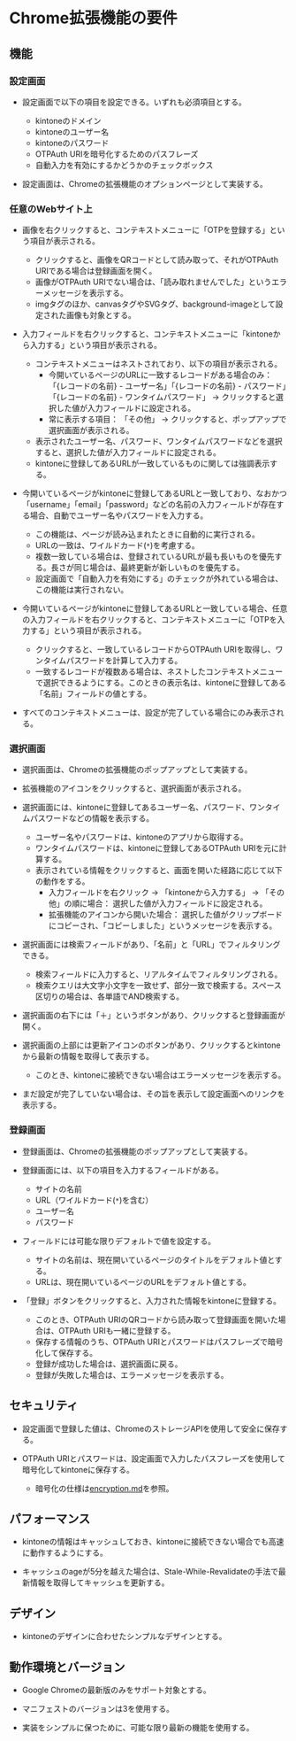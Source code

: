 # Chrome拡張機能の要件

## 機能

### 設定画面

- 設定画面で以下の項目を設定できる。いずれも必須項目とする。
  - kintoneのドメイン
  - kintoneのユーザー名
  - kintoneのパスワード
  - OTPAuth URIを暗号化するためのパスフレーズ
  - 自動入力を有効にするかどうかのチェックボックス

- 設定画面は、Chromeの拡張機能のオプションページとして実装する。

### 任意のWebサイト上

- 画像を右クリックすると、コンテキストメニューに「OTPを登録する」という項目が表示される。
  - クリックすると、画像をQRコードとして読み取って、それがOTPAuth URIである場合は登録画面を開く。
  - 画像がOTPAuth URIでない場合は、「読み取れませんでした」というエラーメッセージを表示する。
  - imgタグのほか、canvasタグやSVGタグ、background-imageとして設定された画像も対象とする。

- 入力フィールドを右クリックすると、コンテキストメニューに「kintoneから入力する」という項目が表示される。
  - コンテキストメニューはネストされており、以下の項目が表示される。
    - 今開いているページのURLに一致するレコードがある場合のみ： 「{レコードの名前} - ユーザー名」「{レコードの名前} - パスワード」「{レコードの名前} - ワンタイムパスワード」 → クリックすると選択した値が入力フィールドに設定される。
    - 常に表示する項目： 「その他」 → クリックすると、ポップアップで選択画面が表示される。
  - 表示されたユーザー名、パスワード、ワンタイムパスワードなどを選択すると、選択した値が入力フィールドに設定される。
  - kintoneに登録してあるURLが一致しているものに関しては強調表示する。

- 今開いているページがkintoneに登録してあるURLと一致しており、なおかつ「username」「email」「password」などの名前の入力フィールドが存在する場合、自動でユーザー名やパスワードを入力する。
  - この機能は、ページが読み込まれたときに自動的に実行される。
  - URLの一致は、ワイルドカード(`*`)を考慮する。
  - 複数一致している場合は、登録されているURLが最も長いものを優先する。長さが同じ場合は、最終更新が新しいものを優先する。
  - 設定画面で「自動入力を有効にする」のチェックが外れている場合は、この機能は実行されない。

- 今開いているページがkintoneに登録してあるURLと一致している場合、任意の入力フィールドを右クリックすると、コンテキストメニューに「OTPを入力する」という項目が表示される。
  - クリックすると、一致しているレコードからOTPAuth URIを取得し、ワンタイムパスワードを計算して入力する。
  - 一致するレコードが複数ある場合は、ネストしたコンテキストメニューで選択できるようにする。このときの表示名は、kintoneに登録してある「名前」フィールドの値とする。

- すべてのコンテキストメニューは、設定が完了している場合にのみ表示される。

### 選択画面

- 選択画面は、Chromeの拡張機能のポップアップとして実装する。

- 拡張機能のアイコンをクリックすると、選択画面が表示される。

- 選択画面には、kintoneに登録してあるユーザー名、パスワード、ワンタイムパスワードなどの情報を表示する。
  - ユーザー名やパスワードは、kintoneのアプリから取得する。
  - ワンタイムパスワードは、kintoneに登録してあるOTPAuth URIを元に計算する。
  - 表示されている情報をクリックすると、画面を開いた経路に応じて以下の動作をする。
    - 入力フィールドを右クリック → 「kintoneから入力する」 → 「その他」の順に場合： 選択した値が入力フィールドに設定される。
    - 拡張機能のアイコンから開いた場合： 選択した値がクリップボードにコピーされ、「コピーしました」というメッセージを表示する。

- 選択画面には検索フィールドがあり、「名前」と「URL」でフィルタリングできる。
  - 検索フィールドに入力すると、リアルタイムでフィルタリングされる。
  - 検索クエリは大文字小文字を一致せず、部分一致で検索する。スペース区切りの場合は、各単語でAND検索する。

- 選択画面の右下には「＋」というボタンがあり、クリックすると登録画面が開く。

- 選択画面の上部には更新アイコンのボタンがあり、クリックするとkintoneから最新の情報を取得して表示する。
  - このとき、kintoneに接続できない場合はエラーメッセージを表示する。

- まだ設定が完了していない場合は、その旨を表示して設定画面へのリンクを表示する。

### 登録画面

- 登録画面は、Chromeの拡張機能のポップアップとして実装する。

- 登録画面には、以下の項目を入力するフィールドがある。
  - サイトの名前
  - URL（ワイルドカード(`*`)を含む）
  - ユーザー名
  - パスワード

- フィールドには可能な限りデフォルトで値を設定する。
  - サイトの名前は、現在開いているページのタイトルをデフォルト値とする。
  - URLは、現在開いているページのURLをデフォルト値とする。

- 「登録」ボタンをクリックすると、入力された情報をkintoneに登録する。
  - このとき、OTPAuth URIのQRコードから読み取って登録画面を開いた場合は、OTPAuth URIも一緒に登録する。
  - 保存する情報のうち、OTPAuth URIとパスワードはパスフレーズで暗号化して保存する。
  - 登録が成功した場合は、選択画面に戻る。
  - 登録が失敗した場合は、エラーメッセージを表示する。


## セキュリティ

- 設定画面で登録した値は、ChromeのストレージAPIを使用して安全に保存する。

- OTPAuth URIとパスワードは、設定画面で入力したパスフレーズを使用して暗号化してkintoneに保存する。
  - 暗号化の仕様は[encryption.md](encryption.md)を参照。


## パフォーマンス

- kintoneの情報はキャッシュしておき、kintoneに接続できない場合でも高速に動作するようにする。

- キャッシュのageが5分を越えた場合は、Stale-While-Revalidateの手法で最新情報を取得してキャッシュを更新する。


## デザイン

- kintoneのデザインに合わせたシンプルなデザインとする。


## 動作環境とバージョン

- Google Chromeの最新版のみをサポート対象とする。

- マニフェストのバージョンは3を使用する。

- 実装をシンプルに保つために、可能な限り最新の機能を使用する。
